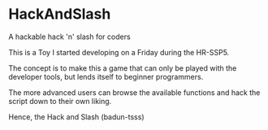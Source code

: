 # HackAndSlash
A hackable hack 'n' slash for coders

This is a Toy I started developing on a Friday during the HR-SSP5.

The concept is to make this a game that can only be played with the developer tools, but lends itself to beginner programmers.

The more advanced users can browse the available functions and hack the script down to their own liking.

Hence, the Hack and Slash (badun-tsss)
